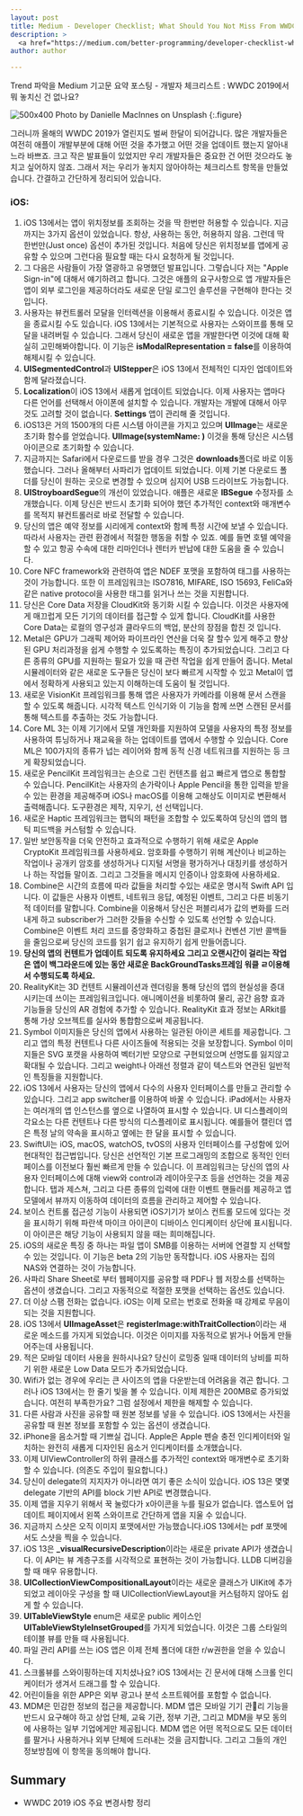 ```yaml
---
layout: post
title: Medium - Developer Checklist; What Should You Not Miss From WWDC 2019?
description: >
  <a href="https://medium.com/better-programming/developer-checklist-what-should-you-not-miss-from-wwdc-2019-ef25410dda42">원문 - Boudhayan Biswas</a>
author: author

---
```


Trend 파악을 Medium 기고문 요약 포스팅 - 개발자 체크리스트 : WWDC 2019에서 뭐 놓치신 건 없나요?

![500x400](https://miro.medium.com/max/4800/1*jUoIve_Ff3QUjRsRsL_S2g.jpeg)
Photo by Danielle MacInnes on Unsplash
{:.figure}

그러니까 올해의 WWDC 2019가 열린지도 벌써 한달이 되어갑니다. 많은 개발자들은 여전히 애플이 개발부분에 대해 어떤 것을 추가했고 어떤 것을 업데이트 했는지 알아내느라 바쁘죠. 크고 작은 발표들이 있었지만 우리 개발자들은 중요한 건 어떤 것으라도 놓치고 싶어하지 않죠. 그래서 저는 우리가 놓치지 않아야하는 체크리스트 항목을 만들었습니다. 간결하고 간단하게 정리되어 있습니다.

### iOS:

1. iOS 13에서는 앱이 위치정보를 조회하는 것을 딱 한번만 허용할 수 있습니다. 지금까지는 3가지 옵션이 있었습니다. 항상, 사용하는 동안, 허용하지 않음. 그런데 딱 한번만(Just once) 옵션이 추가된 것입니다. 처음에 당신은 위치정보를 앱에게 공유할 수 있으며 그런다음 필요할 때는 다시 요청하게 될 것입니다.
1. 그 다음은 사람들이 가장 열광하고 유명했던 발표입니다. 그렇습니다 저는 "Apple Sign-in"에 대해서 얘기하려고 합니다. 그것은 애플의 요구사항으로 앱 개발자들은 앱이 외부 로그인을 제공하더라도 새로운 단일 로그인 솔루션을 구현해야 한다는 것입니다.
1. 사용자는 뷰컨트롤러 모달을 인터렉션을 이용해서 종료시킬 수 있습니다. 이것은 앱을 종료시킬 수도 있습니다. iOS 13에서는 기본적으로 사용자는 스와이프를 통해 모달을 내려버릴 수 있습니다. 그래서 당신이 새로운 앱을 개발한다면 이것에 대해 확실히 고민해봐야합니다. 이 기능은 <b>isModalRepresentation = false</b>를 이용하여 해제시킬 수 있습니다.
1. <b>UISegmentedControl</b>과 <b>UIStepper</b>은 iOS 13에서 전체적인 디자인 업데이트와 함께 달라졌습니다.
1. <b>Localization</b>이 iOS 13에서 새롭게 업데이트 되었습니다. 이제 사용자는 앱마다 다른 언어를 선택해서 아이폰에 설치할 수 있습니다. 개발자는 개발에 대해서 아무것도 고려할 것이 없습니다. <b>Settings</b> 앱이 관리해 줄 것입니다.
1. iOS13은 거의 1500개의 다른 시스템 아이콘을 가지고 있으며 <b>UIImage</b>는 새로운 초기화 함수를 얻었습니다. <b>UIImage(systemName: )</b> 이것을 통해 당신은 시스템 아이콘으로 초기화할 수 있습니다.
1. 지금까지는 Safari에서 다운로드를 받을 경우 그것은 <b>downloads</b>폴더로 바로 이동했습니다. 그러나 올해부터 사파리가 업데이트 되었습니다. 이제 기본 다운로드 폴더를 당신이 원하는 곳으로 변경할 수 있으며 심지어 USB 드라이브도 가능합니다.
1. <b>UIStroyboardSegue</b>의 개선이 있었습니다. 애플은 새로운 <b>IBSegue</b> 수정자를 소개했습니다. 이제 당신은 반드시 초기화 되어야 했던 추가적인 context와 매개변수를 목적지 뷰컨트롤러로 바로 전달할 수 있습니다.
1. 당신의 앱은 예약 정보를 시리에게 context와 함께 특정 시간에 보낼 수 있습니다. 따라서 사용자는 관련 환경에서 적절한 행동을 취할 수 있죠. 예를 들면 호텔 예약을 할 수 있고 항공 수속에 대한 리마인더나 렌터카 반납에 대한 도움을 줄 수 있습니다.
1. Core NFC framework와 관련하여 앱은 NDEF 포맷을 포함하여 태그를 사용하는 것이 가능합니다. 또한 이 프레임워크는 ISO7816, MIFARE, ISO 15693, FeliCa와 같은 native protocol을 사용한 태그를 읽거나 쓰는 것을 지원합니다.
1. 당신은 Core Data 저장을 CloudKit와 동기화 시킬 수 있습니다. 이것은 사용자에게 매끄럽게 모든 기기의 데이터를 접근할 수 있게 합니다. CloudKit를 사용한 Core Data는 로컬의 영구성과 클라우드의 백업, 분산의 장점을 합친 것 입니다.
1. Metal은 GPU가 그래픽 제어와 파이프라인 연산을 더욱 잘 할수 있게 해주고 향상된 GPU 처리과정을 쉽게 수행할 수 있도록하는 특징이 추가되었습니다. 그리고 다른 종류의 GPU를 지원하는 필요가 있을 때 관련 작업을 쉽게 만들어 줍니다. Metal 시뮬레이터와 같은 새로운 도구들은 당신이 보다 빠르게 시작할 수 있고 Metal이 앱에서 정확하게 사용되고 있는지 이해하는데 도움이 될 것입니다.
1. 새로운 VisionKit 프레임워크를 통해 앱은 사용자가 카메라를 이용해 문서 스캔을 할 수 있도록 해줍니다. 시각적 텍스트 인식기와 이 기능을 함께 쓰면 스캔된 문서를 통해 텍스트를 추출하는 것도 가능합니다.
1. Core ML 3는 이제 기기에서 모델 개인화를 지원하여 모델을 사용자의 특정 정보를 사용하여 튜닝하거나 재교육을 하는 업데이트를 앱에서 수행할 수 있습니다. Core ML은 100가지의 종류가 넙는 레이어와 함께 동적 신경 네트워크를 지원하는 등 크게 확장되었습니다.
1. 새로운 PencilKit 프레임워크는 손으로 그린 컨텐츠를 쉽고 빠르게 앱으로 통합할 수 있습니다. PencilKit는 사용자의 손가락이나 Apple Pencil을 통한 입력을 받을 수 있는 환경을 제공해주며 iOS나 macOS를 이용해 고해상도 이미지로 변환해서 출력해줍니다. 도구환경은 제작, 지우기, 선 선택입니다.
1. 새로운 Haptic 프레임워크는 햅틱의 패턴을 조합할 수 있도록하여 당신의 앱의 햅틱 피드백을 커스텀할 수 있습니다.
1. 일반 보안동작을 더욱 안전하고 효과적으로 수행하기 위해 새로운 Apple CryptoKit 프레임워크를 사용하세요. 암호화를 수행하기 위해 계산이나 비교하는 작업이나 공개키 암호를 생성하거나 디지털 서명을 평가하거나 대칭키를 생성하거나 하는 작업들 말이죠. 그리고 그것들을 메시지 인증이나 암호화에 사용하세요.
1. Combine은 시간의 흐름에 따라 값들을 처리할 수있는 새로운 명시적 Swift API 입니다. 이 값들은 사용자 이벤트, 네트워크 응답, 예정된 이벤트, 그리고 다른 비동기적 데이터를 말합니다. Combine을 이용해서 당신은 퍼블리셔가 값의 변화를 드러내게 하고 subscriber가 그러한 갓들을 수신할 수 있도록 선언할 수 있습니다. Combine은 이벤트 처리 코드를 중앙화하고 중첩된 클로저나 컨벤션 기반 콜백들을 줄임으로써 당신의 코드를 읽기 쉽고 유지하기 쉽게 만들어줍니다.
1. <b>당신의 앱의 컨텐트가 업데이트 되도록 유지하세요 그리고 오랜시간이 걸리는 작업은 앱이 백그라운드에 있는 동안 새로운 BackGroundTasks프레임 워클 ㄹ이용해서 수행되도록 하세요.</b>
1. RealityKit는 3D 컨텐트 시뮬레이션과 렌더링을 통해 당신의 앱의 현실성을 증대 시키는데 쓰이는 프레임워크입니다. 애니메이션을 비롯하여 물리, 공간 음향 효과 기능들을 당신의 AR 경험에 추가할 수 있습니다. RealityKit 효과 정보는 ARkit를 통해 가상 오브젝트를 실사와 통합함으로써 제공됩니다.
1. Symbol 이미지들은 당신의 앱에서 사용하는 일관된 아이콘 세트를 제공합니다. 그리고 앱의 특정 컨텐트나 다른 사이즈들에 적용되는 것을 보장합니다. Symbol 이미지들은 SVG 포캣을 사용하여 벡터기반 모양으로 구현되었으며 선명도를 잃지않고 확대될 수 있습니다. 그리고 weight나 아래선 정렬과 같이 텍스트와 연관된 일반적인 특징들을 지원합니다.
1. iOS 13에서 사용자는 당신의 앱에서 다수의 사용자 인터페이스를 만들고 관리할 수 있습니다. 그리고 app switcher를 이용하여 바꿀 수 있습니다. iPad에서는 사용자는 여러개의 앱 인스턴스를 옆으로 나열하여 표시할 수 있습니다. UI 디스플레이의 각요소는 다른 컨텐트나 다른 방식의 디스플레이로 표시됩니다. 예를들어 캘린더 앱은 특정 날의 약속을 표시하고 옆에는 한 달을 표시할 수 있습니다.
1. SwiftUI는 iOS, macOS, watchOS, tvOS의 사용자 인터페이스를 구성함에 있어 현대적인 접근법입니다. 당신은 선언적인 기본 프로그래밍의 조합으로 동적인 인터페이스를 이전보다 훨씬 빠르게 만들 수 있습니다. 이 프레임워크는 당신의 앱의 사용자 인터페이스에 대해 view와 control과 레이아웃구조 등을 선언하는 것을 제공합니다. 탭과 제스쳐, 그리고 다른 종류의 입력에 대한 이벤트 핸들러를 제공하고 앱 모델에서 뷰까지 이동하여 데이터의 흐름을 관리하고 제어할 수 있습니다.
1. 보이스 컨트롤 접근성 기능이 사용되면 iOS기기가 보이스 컨트롤 모드에 있다는 것을 표시하기 위해 파란색 마이크 아이콘이 디바이스 인디케이터 상단에 표시됩니다. 이 아이콘은 해당 기능이 사용되지 않을 때는 희미해집니다.
1. iOS의 새로운 특징 중 하나는 파일 앱이 SMB를 이용하는 서버에 연결할 지 선택할 수 있는 것입니다. 이 기능은 beta 2의 기능만 동작합니다. iOS 사용자는 집의 NAS와 연결하는 것이 가능합니다.
1. 사파리 Share Sheet로 부터 웹페이지를 공유할 때 PDF나 웹 저장소를 선택하는 옵션이 생겼습니다. 그리고 자동적으로 적절한 포맷을 선택하는 옵션도 있습니다.
1. 더 이상 스팸 전화는 없습니다. iOS는 이제 모르는 번호로 전화올 때 강제로 무음이 되는 것을 지원합니다.
1. iOS 13에서 <b>UIImageAsset</b>은 <b>registerImage:withTraitCollection</b>이라는 새로운 메소드를 가지게 되었습니다. 이것은 이미지를 자동적으로 밝거나 어둡게 만들어주는데 사용됩니다.
1. 적은 모바일 데이터 사용을 원하시나요? 당신이 로밍중 일때 데이터의 낭비를 피하기 위한 새로운 Low Data 모드가 추가되었습니다.
1. Wifi가 없는 경우에 우리는 큰 사이즈의 앱을 다운받는데 어려움을 겪곤 합니다. 그러나 iOS 13에서는 한 줄기 빛을 볼 수 있습니다. 이제 제한은 200MB로 증가되었습니다. 여전히 부족한가요? 그럼 설정에서 제한을 해제할 수 있습니다.
1. 다른 사람과 사진을 공유할 때 원본 정보를 넣을 수 있습니다. iOS 13에서는 사진을 공유할 때 원본 정보를 포함할 수 있는 옵션이 생겼습니다.
1. iPhone을 음소거할 때 기쁘실 겁니다. Apple은 Apple 펜슬 충전 인디케이터와 일치하는 완전히 새롭게 디자인된 음소거 인디케이터를 소개했습니다.
1. 이제 UIViewController의 하위 클래스를 추가적인 context와 매개변수로 초기화할 수 있습니다. (의존도 주입이 필요합니다.)
1. 당신이 delegate의 지지자가 아니라면 여기 좋은 소식이 있습니다. iOS 13은 몇몇 delegate 기반의 API를 block 기반 API로 변경했습니다.
1. 이제 앱을 지우기 위해서 꾹 눌렀다가 x아이콘을 누를 필요가 없습니다. 앱스토어 업데이트 페이지에서 왼쪽 스와이프로 간단하게 앱을 지울 수 있습니다.
1. 지금까지 스샷은 오직 이미지 포맷에서만 가능했습니다.iOS 13에서는 pdf 포맷에서도 스샷을 찍을 수 있습니다.
1. iOS 13은 <b>\_visualRecursiveDescription</b>이라는 새로운 private API가 생겼습니다. 이 API는 뷰 계층구조를 시각적으로 표현하는 것이 가능합니다. LLDB 디버깅을 할 때 매우 유용합니다.
1. <b>UICollectionViewCompositionalLayout</b>이라는 새로운 클래스가 UIKit에 추가되었고 레이아웃 구성을 할 때 UICollectionViewLayout을 커스텀하지 않아도 쉽게 할 수 있습니다.
1. <b>UITableViewStyle</b> enum은 새로운 public 케이스인 <b>UITableViewStyleInsetGrouped</b>를 가지게 되었습니다. 이것은 그룹 스타일의 테이블 뷰를 만들 때 사용됩니다.
1. 파일 관리 API를 쓰는 iOS 앱은 이제 전체 폴더에 대한 r/w권한을 얻을 수 있습니다.
1. 스크롤뷰를 스와이핑하는데 지치셨나요? iOS 13에서는 긴 문서에 대해 스크롤 인디케이터가 생겨서 드래그를 할 수 있습니다.
1. 어린이들을 위한 APP은 외부 광고나 분석 소프트웨어를 포함할 수 없습니다.
1. MDM은 민감한 정보의 접근을 제공합니다. MDM 앱은 모바일 기기 관리 기능을 반드시 요구해야 하고 상업 단체, 교육 기관, 정부 기관, 그리고 MDM을 부모 동의에 사용하는 일부 기업에게만 제공됩니다. MDM 앱은 어떤 목적으로도 모든 데이터를 팔거나 사용하거나 외부 단체에 드러내는 것을 금지합니다. 그리고 그들의 개인정보방침에 이 항목을 동의해야 합니다.

## Summary
* WWDC 2019 iOS 주요 변경사항 정리
